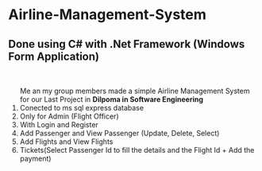 # Airline-Management-System

<h2>Done using C# with .Net Framework (Windows Form Application)</h2>
</br>
<ul style="list-style-type:▫️">
  Me an my group members made a simple Airline Management System for our Last Project in <b>Dilpoma in Software Engineering</b>
  <li>Conected to ms sql express database</li>
  <li>Only for Admin (Flight Officer)</li>
  <li>With Login and Register</li>
  <li>Add Passenger and View Passenger (Update, Delete, Select)</li>
  <li>Add Flights and View Flights</li>
  <li>Tickets(Select Passenger Id to fill the details and the Flight Id + Add the payment)</li>
</ul>
